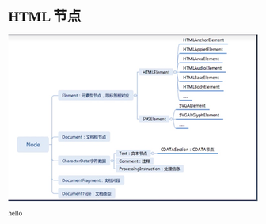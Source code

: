 # <div style="font-family:'menlo'">HTML 节点</div>
![-w395](media/16045437405908/16045938391439.jpg)

<div style="font-family:'menlo'">hello</div>